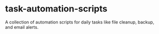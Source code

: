 # task-automation-scripts
A collection of automation scripts for daily tasks like file cleanup, backup, and email alerts.
